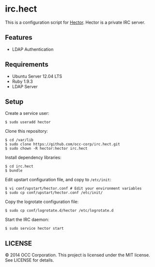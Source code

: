 irc.hect
================================================================================

This is a configuration script for [Hector](https://github.com/sstephenson/hector).
Hector is a private IRC server.


Features
-------------------------------------------------------------------------------

- LDAP Authentication


Requirements
-------------------------------------------------------------------------------

- Ubuntu Server 12.04 LTS
- Ruby 1.9.3
- LDAP Server


Setup
--------------------------------------------------------------------------------

Create a service user:

    $ sudo useradd hector

Clone this repository:

    $ cd /var/lib
    $ sudo clone https://github.com/occ-corp/irc.hect.git
    $ sudo chown -R hector:hector irc.hect

Install dependency libraries:

    $ cd irc.hect
    $ bundle

Edit upstart configuration file, and copy to `/etc/init`:

    $ vi conf/upstart/hector.conf # Edit your environment variables
    $ sudo cp conf/upstart/hector.conf /etc/init/

Copy the logrotate configuration file:

    $ sudo cp conf/logrotate.d/hector /etc/logrotate.d

Start the IRC daemon:

    $ sudo service hector start


LICENSE
--------------------------------------------------------------------------------

&copy; 2014 OCC Corporation.
This project is licensed under the MIT license.
See LICENSE for details.
